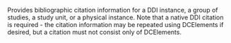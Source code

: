 Provides bibliographic citation information for a DDI instance, a group of studies, a study unit, or a physical instance. Note that a native DDI citation is required - the citation information may be repeated using DCElements if desired, but a citation must not consist only of DCElements.